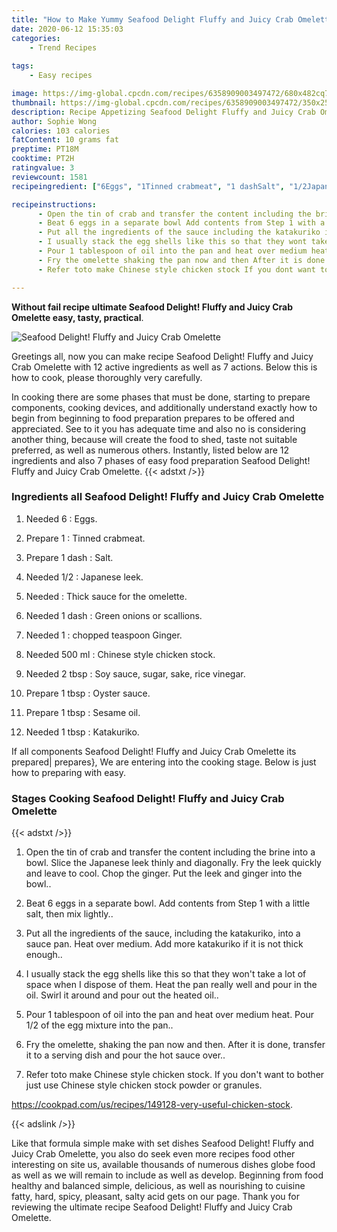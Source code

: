 ```yaml
---
title: "How to Make Yummy Seafood Delight Fluffy and Juicy Crab Omelette"
date: 2020-06-12 15:35:03
categories:
    - Trend Recipes
    
tags:
    - Easy recipes

image: https://img-global.cpcdn.com/recipes/6358909003497472/680x482cq70/seafood-delight-fluffy-and-juicy-crab-omelette-recipe-main-photo.jpg
thumbnail: https://img-global.cpcdn.com/recipes/6358909003497472/350x250cq70/seafood-delight-fluffy-and-juicy-crab-omelette-recipe-main-photo.jpg
description: Recipe Appetizing Seafood Delight Fluffy and Juicy Crab Omelette with 12 ingredients and 7 stages of easy cooking.
author: Sophie Wong
calories: 103 calories
fatContent: 10 grams fat
preptime: PT18M
cooktime: PT2H
ratingvalue: 3
reviewcount: 1581
recipeingredient: ["6Eggs", "1Tinned crabmeat", "1 dashSalt", "1/2Japanese leek", "Thick sauce for the omelette", "1 dashGreen onions or scallions", "1chopped teaspoon Ginger", "500 mlChinese style chicken stock", "2 tbspSoy sauce sugar sake rice vinegar", "1 tbspOyster sauce", "1 tbspSesame oil", "1 tbspKatakuriko"]

recipeinstructions: 
      - Open the tin of crab and transfer the content including the brine into a bowl Slice the Japanese leek thinly and diagonally Fry the leek quickly and leave to cool Chop the ginger Put the leek and ginger into the bowl 
      - Beat 6 eggs in a separate bowl Add contents from Step 1 with a little salt then mix lightly 
      - Put all the ingredients of the sauce including the katakuriko into a sauce pan Heat over medium Add more katakuriko if it is not thick enough 
      - I usually stack the egg shells like this so that they wont take a lot of space when I dispose of them Heat the pan really well and pour in the oil Swirl it around and pour out the heated oil 
      - Pour 1 tablespoon of oil into the pan and heat over medium heat Pour 12 of the egg mixture into the pan 
      - Fry the omelette shaking the pan now and then After it is done transfer it to a serving dish and pour the hot sauce over 
      - Refer toto make Chinese style chicken stock If you dont want to bother just use Chinese style chicken stock powder or granuleshttpscookpadcomusrecipes149128veryusefulchickenstock

---
```




**Without fail recipe ultimate Seafood Delight! Fluffy and Juicy Crab Omelette easy, tasty, practical**. 


![Seafood Delight! Fluffy and Juicy Crab Omelette](https://img-global.cpcdn.com/recipes/6358909003497472/680x482cq70/seafood-delight-fluffy-and-juicy-crab-omelette-recipe-main-photo.jpg "Seafood Delight! Fluffy and Juicy Crab Omelette")




Greetings all, now you can make recipe Seafood Delight! Fluffy and Juicy Crab Omelette with 12 active ingredients as well as 7 actions. Below this is how to cook, please thoroughly very carefully.

In cooking there are some phases that must be done, starting to prepare components, cooking devices, and additionally understand exactly how to begin from beginning to food preparation prepares to be offered and appreciated. See to it you has adequate time and also no is considering another thing, because will create the food to shed, taste not suitable preferred, as well as numerous others. Instantly, listed below are 12 ingredients and also 7 phases of easy food preparation Seafood Delight! Fluffy and Juicy Crab Omelette.
{{< adstxt />}}

### Ingredients all Seafood Delight! Fluffy and Juicy Crab Omelette


1. Needed 6 : Eggs.

1. Prepare 1 : Tinned crabmeat.

1. Prepare 1 dash : Salt.

1. Needed 1/2 : Japanese leek.

1. Needed  : Thick sauce for the omelette.

1. Needed 1 dash : Green onions or scallions.

1. Needed 1 : chopped teaspoon Ginger.

1. Needed 500 ml : Chinese style chicken stock.

1. Needed 2 tbsp : Soy sauce, sugar, sake, rice vinegar.

1. Prepare 1 tbsp : Oyster sauce.

1. Prepare 1 tbsp : Sesame oil.

1. Needed 1 tbsp : Katakuriko.



If all components Seafood Delight! Fluffy and Juicy Crab Omelette its prepared| prepares}, We are entering into the cooking stage. Below is just how to preparing with easy.

### Stages Cooking Seafood Delight! Fluffy and Juicy Crab Omelette

{{< adstxt />}}


1. Open the tin of crab and transfer the content including the brine into a bowl. Slice the Japanese leek thinly and diagonally. Fry the leek quickly and leave to cool. Chop the ginger. Put the leek and ginger into the bowl..



1. Beat 6 eggs in a separate bowl. Add contents from Step 1 with a little salt, then mix lightly..



1. Put all the ingredients of the sauce, including the katakuriko, into a sauce pan. Heat over medium. Add more katakuriko if it is not thick enough..



1. I usually stack the egg shells like this so that they won&#39;t take a lot of space when I dispose of them. Heat the pan really well and pour in the oil. Swirl it around and pour out the heated oil..



1. Pour 1 tablespoon of oil into the pan and heat over medium heat. Pour 1/2 of the egg mixture into the pan..



1. Fry the omelette, shaking the pan now and then. After it is done, transfer it to a serving dish and pour the hot sauce over..



1. Refer toto make Chinese style chicken stock. If you don&#39;t want to bother just use Chinese style chicken stock powder or granules.

https://cookpad.com/us/recipes/149128-very-useful-chicken-stock.





{{< adslink />}}

Like that formula simple make with set dishes Seafood Delight! Fluffy and Juicy Crab Omelette, you also do seek even more recipes food other interesting on site us, available thousands of numerous dishes globe food as well as we will remain to include as well as develop. Beginning from food healthy and balanced simple, delicious, as well as nourishing to cuisine fatty, hard, spicy, pleasant, salty acid gets on our page. Thank you for reviewing the ultimate recipe Seafood Delight! Fluffy and Juicy Crab Omelette.
